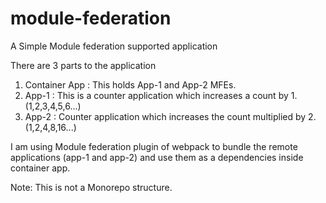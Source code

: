 # module-federation
A Simple Module federation supported application

There are 3 parts to the application

1. Container App : This holds App-1 and App-2 MFEs.
2. App-1 : This is a counter application which increases a count by 1. (1,2,3,4,5,6...)
3. App-2 : Counter application which increases the count multiplied by 2. (1,2,4,8,16...)


I am using Module federation plugin of webpack to bundle the remote applications (app-1 and app-2) and use them as a dependencies inside container app.

Note: This is not a Monorepo structure.
